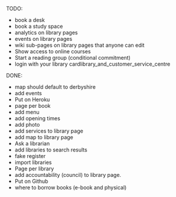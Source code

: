 TODO:

* book a desk
* book a study space
* analytics on library pages
* events on library pages
* wiki sub-pages on library pages that anyone can edit
* Show access to online courses
* Start a reading group (conditional commitment)
* login with your library cardlibrary_and_customer_service_centre

DONE:

* map should default to derbyshire
* add events
* Put on Heroku
* page per book
* add menu
* add opening times
* add photo
* add services to library page
* add map to library page
* Ask a librarian
* add libraries to search results
* fake register
* import libraries
* Page per library
* add accountability (council) to library page.
* Put on Github
* where to borrow books (e-book and physical) 